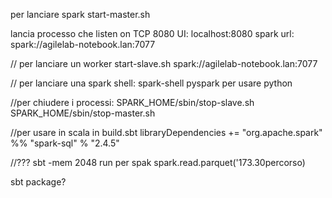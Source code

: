 per lanciare spark start-master.sh

lancia processo che listen on TCP 8080
UI: localhost:8080
spark url: spark://agilelab-notebook.lan:7077

// per lanciare un worker
start-slave.sh spark://agilelab-notebook.lan:7077

// per lanciare una spark shell:
spark-shell
pyspark per usare python


//per chiudere i processi:
SPARK_HOME/sbin/stop-slave.sh
SPARK_HOME/sbin/stop-master.sh

//per usare in scala
in build.sbt
libraryDependencies += "org.apache.spark" %% "spark-sql" % "2.4.5"



//???
 sbt -mem 2048 run per spak
 spark.read.parquet('173.30percorso)


sbt package?
